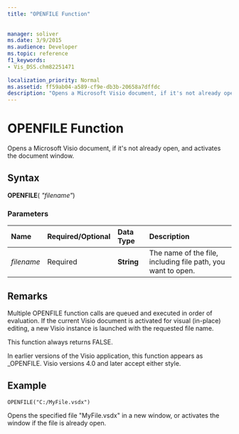 ```yaml
---
title: "OPENFILE Function"
 
 
manager: soliver
ms.date: 3/9/2015
ms.audience: Developer
ms.topic: reference
f1_keywords:
- Vis_DSS.chm82251471
 
localization_priority: Normal
ms.assetid: ff59ab04-a589-cf9e-db3b-20658a7dffdc
description: "Opens a Microsoft Visio document, if it's not already open, and activates the document window."
---
```


# OPENFILE Function

Opens a Microsoft Visio document, if it's not already open, and activates the document window.
  
## Syntax

 **OPENFILE**( _"filename"_)
  
### Parameters

|**Name**|**Required/Optional**|**Data Type**|**Description**|
|:-----|:-----|:-----|:-----|
| _filename_ <br/> |Required  <br/> |**String** <br/> |The name of the file, including file path, you want to open.  <br/> |
   
## Remarks

Multiple OPENFILE function calls are queued and executed in order of evaluation. If the current Visio document is activated for visual (in-place) editing, a new Visio instance is launched with the requested file name. 
  
This function always returns FALSE. 
  
In earlier versions of the Visio application, this function appears as _OPENFILE. Visio versions 4.0 and later accept either style. 
  
## Example

 `OPENFILE("C:/MyFile.vsdx")`
  
Opens the specified file "MyFile.vsdx" in a new window, or activates the window if the file is already open. 
  

